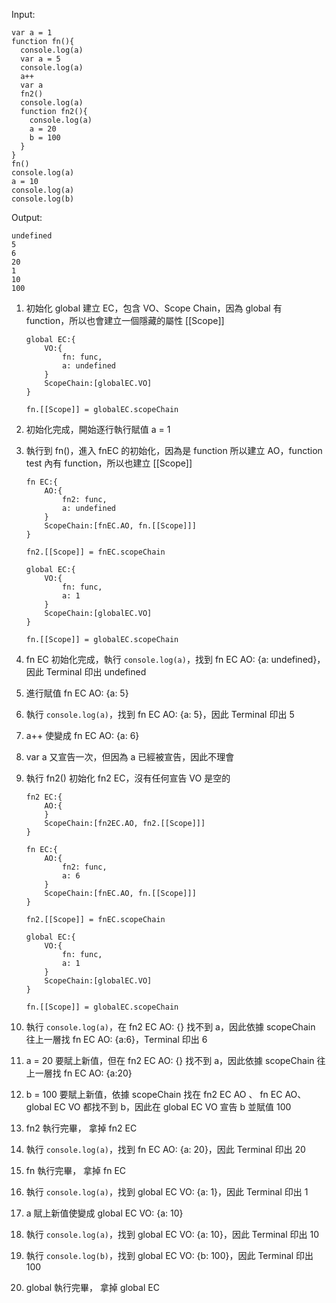 Input:
```
var a = 1
function fn(){
  console.log(a)
  var a = 5
  console.log(a)
  a++
  var a
  fn2()
  console.log(a)
  function fn2(){
    console.log(a)
    a = 20
    b = 100
  }
}
fn()
console.log(a)
a = 10
console.log(a)
console.log(b)
```

Output:
```
undefined
5
6
20
1
10
100
```

1. 初始化 global 建立 EC，包含 VO、Scope Chain，因為 global 有 function，所以也會建立一個隱藏的屬性 [[Scope]]
    ```
    global EC:{
        VO:{
            fn: func,
            a: undefined
        }
        ScopeChain:[globalEC.VO]
    }

    fn.[[Scope]] = globalEC.scopeChain

    ```
2. 初始化完成，開始逐行執行賦值 a = 1 
3. 執行到 fn()，進入 fnEC 的初始化，因為是 function 所以建立 AO，function test 內有 function，所以也建立 [[Scope]]
    ```
    fn EC:{
        AO:{
            fn2: func,
            a: undefined
        }
        ScopeChain:[fnEC.AO, fn.[[Scope]]]
    }

    fn2.[[Scope]] = fnEC.scopeChain

    global EC:{
        VO:{
            fn: func,
            a: 1
        }
        ScopeChain:[globalEC.VO]
    }

    fn.[[Scope]] = globalEC.scopeChain

    ```

4. fn EC 初始化完成，執行 `console.log(a)`，找到 fn EC AO: {a: undefined}，因此 Terminal 印出 undefined
5. 進行賦值 fn EC AO: {a: 5}
6. 執行 `console.log(a)`，找到 fn EC AO: {a: 5}，因此 Terminal 印出 5
7. a++ 使變成 fn EC AO: {a: 6}
8. var a 又宣告一次，但因為 a 已經被宣告，因此不理會
9. 執行 fn2() 初始化 fn2 EC，沒有任何宣告 VO 是空的
    ```
    fn2 EC:{
        AO:{
        }
        ScopeChain:[fn2EC.AO, fn2.[[Scope]]]
    }

    fn EC:{
        AO:{
            fn2: func,
            a: 6
        }
        ScopeChain:[fnEC.AO, fn.[[Scope]]]
    }

    fn2.[[Scope]] = fnEC.scopeChain

    global EC:{
        VO:{
            fn: func,
            a: 1
        }
        ScopeChain:[globalEC.VO]
    }

    fn.[[Scope]] = globalEC.scopeChain

    ```
10. 執行 `console.log(a)`，在 fn2 EC AO: {} 找不到 a，因此依據 scopeChain 往上一層找 fn EC AO: {a:6}，Terminal 印出 6
11. a = 20 要賦上新值，但在 fn2 EC AO: {} 找不到 a，因此依據 scopeChain 往上一層找 fn EC AO: {a:20}
12. b = 100 要賦上新值，依據 scopeChain 找在 fn2 EC AO 、 fn EC AO、global EC VO 都找不到 b，因此在 global EC VO 宣告 b 並賦值 100
13. fn2 執行完畢， 拿掉 fn2 EC
14. 執行 `console.log(a)`，找到 fn EC AO: {a: 20}，因此 Terminal 印出 20
15. fn 執行完畢， 拿掉 fn EC
16. 執行 `console.log(a)`，找到 global EC VO: {a: 1}，因此 Terminal 印出 1
17. a 賦上新值使變成 global EC VO: {a: 10}
18. 執行 `console.log(a)`，找到 global EC VO: {a: 10}，因此 Terminal 印出 10
19. 執行 `console.log(b)`，找到 global EC VO: {b: 100}，因此 Terminal 印出 100
20. global 執行完畢， 拿掉 global EC